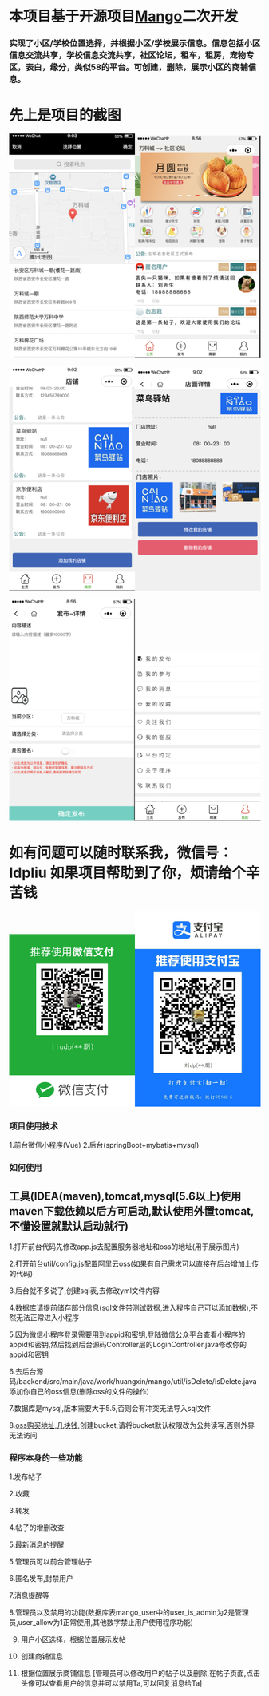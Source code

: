 # 本项目基于开源项目[Mango](https://github.com/Xin-Felix/Mango)二次开发
### 实现了小区/学校位置选择，并根据小区/学校展示信息。信息包括小区信息交流共享，学校信息交流共享，社区论坛，租车，租房，宠物专区，表白，缘分，类似58的平台。可创建，删除，展示小区的商铺信息。

# 先上是项目的截图
<img src="image/选择小区.jpeg" width="50%" height="50%" margin-right="20" /><img src="image/首页.jpeg" width="50%" height="50%" />

<img src="image/商铺展示.jpeg" width="50%" height="50%" margin-right="20" /><img src="image/店铺详细信息.jpeg" width="50%" height="50%" />

<img src="image/发布.jpeg" width="50%" height="50%" margin-right="20" /><img src="image/个人页面.jpeg" width="50%" height="50%" />


# 如有问题可以随时联系我，微信号：ldpliu 如果项目帮助到了你，烦请给个辛苦钱


<img src="image/微信.jpeg" width="50%" height="50%" margin-right="20" /><img src="image/支付宝.jpeg" width="50%" height="50%" />



### 项目使用技术
 1.前台微信小程序(Vue)
 2.后台(springBoot+mybatis+mysql)
 
### 如何使用
## 工具(IDEA(maven),tomcat,mysql(5.6以上)使用maven下载依赖以后方可启动,默认使用外置tomcat,不懂设置就默认启动就行)

 1.打开前台代码先修改app.js去配置服务器地址和oss的地址(用于展示图片)
 
 2.打开前台util/config.js配置阿里云oss(如果有自己需求可以直接在后台增加上传的代码)
 
 3.后台就不多说了,创建sql表,去修改yml文件内容
 
 4.数据库请提前储存部分信息(sql文件带测试数据,进入程序自己可以添加数据),不然无法正常进入小程序
 
 5.因为微信小程序登录需要用到appid和密钥,登陆微信公众平台查看小程序的appid和密钥,然后找到后台源码Controller层的LoginController.java修改你的appid和密钥
 
 6.去后台源码/backend/src/main/java/work/huangxin/mango/util/isDelete/IsDelete.java添加你自己的oss信息(删除oss的文件的操作)
 
 7.数据库是mysql,版本需要大于5.5,否则会有冲突无法导入sql文件
 
 8.[oss购买地址,几块钱](https://www.aliyun.com/minisite/goods?userCode=ztot6i1n),创建bucket,请将bucket默认权限改为公共读写,否则外界无法访问
 
### 程序本身的一些功能
 1.发布帖子

 2.收藏

 3.转发
 
 4.帖子的增删改查
 
 5.最新消息的提醒
 
 5.管理员可以前台管理帖子
 
 6.匿名发布,封禁用户
 
 7.消息提醒等

 8.管理员以及禁用的功能(数据库表mango_user中的user_is_admin为2是管理员,user_allow为1正常使用,其他数字禁止用户使用程序功能)
 
 9. 用户小区选择，根据位置展示发帖

 10. 创建商铺信息

 11. 根据位置展示商铺信息
 [管理员可以修改用户的帖子以及删除,在帖子页面,点击头像可以查看用户的信息并可以禁用Ta,可以回复消息给Ta]




